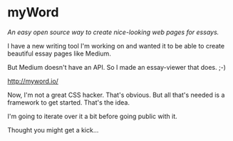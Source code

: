 # myWord

<i>An easy open source way to create nice-looking web pages for essays.</i>



I have a new writing tool I'm working on and wanted it to be able to create beautiful essay pages like Medium.

But Medium doesn't have an API. So I made an essay-viewer that does. ;-)

<a href="http://myword.io/">http://myword.io/</a>

Now, I'm not a great CSS hacker. That's obvious. But all that's needed is a framework to get started. That's the idea.

I'm going to iterate over it a bit before going public with it.

Thought you might get a kick...

